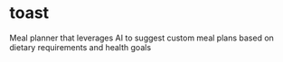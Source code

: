 # toast
Meal planner that leverages AI to suggest custom meal plans based on dietary requirements and health goals
